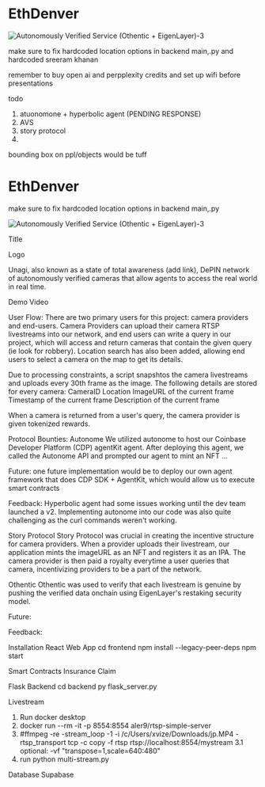 # EthDenver


![Autonomously Verified Service (Othentic + EigenLayer)-3](https://github.com/user-attachments/assets/14603b79-e95f-4c67-b6c5-bc9609e9d557)


make sure to fix hardcoded location options in backend main,.py and hardcoded sreeram khanan


remember to buy open ai and perpplexity credits and set up wifi before presentations



todo
1) atuonomone + hyperbolic agent (PENDING RESPONSE)
2) AVS
3) story protocol
4) 


bounding box on ppl/objects would be tuff




# EthDenver


make sure to fix hardcoded location options in backend main,.py


![Autonomously Verified Service (Othentic + EigenLayer)-3](https://github.com/user-attachments/assets/14603b79-e95f-4c67-b6c5-bc9609e9d557)


Title

Logo

Unagi, also known as a state of total awareness (add link), DePIN network of autonomously verified cameras that allow agents to access the real world in real time.

Demo Video

User Flow: There are two primary users for this project: camera providers and end-users. Camera Providers can upload their camera RTSP livestreams into our network, and end users can write a query in our project, which will access and return cameras that contain the given query (ie look for robbery). Location search has also been added, allowing end users to select a camera on the map to get its details.

Due to processing constraints, a script snapshtos the camera livestreams and uploads every 30th frame as the image. The following details are stored for every camera:
CameraID
Location
ImageURL of the current frame
Timestamp of the current frame
Description of the current frame

When a camera is returned from a user's query, the camera provider is given tokenized rewards.

Protocol Bounties:
Autonome
We utilized autonome to host our Coinbase Developer Platform (CDP) agentKit agent. After deploying this agent, we called the Autonome API and prompted our agent to mint an NFT ...

Future: one future implementation would be to deploy our own agent framework that does CDP SDK + AgentKit, which would allow us to execute smart contracts

Feedback: Hyperbolic agent had some issues working until the dev team launched a v2. Implementing autonome into our code was also quite challenging as the curl commands weren't working.

Story Protocol
Story Protocol was crucial in creating the incentive structure for camera providers. When a provider uploads their livestream, our application mints the imageURL as an NFT and registers it as an IPA. The camera provider is then paid a royalty everytime a user queries that camera, incentivizing providers to be a part of the network.

Othentic
Othentic was used to verify that each livestream is genuine by pushing the verified data onchain using EigenLayer's restaking security model.

Future:

Feedback:


Installation
React Web App
cd frontend
npm install --legacy-peer-deps
npm start

Smart Contracts
Insurance Claim

Flask Backend
cd backend
py flask_server.py

Livestream
1. Run docker desktop
2. docker run --rm -it -p 8554:8554 aler9/rtsp-simple-server
3. #ffmpeg -re -stream_loop -1 -i /c/Users/xvize/Downloads/jp.MP4 -rtsp_transport tcp -c copy -f rtsp rtsp://localhost:8554/mystream
3.1 optional: -vf "transpose=1,scale=640:480"
4. run python multi-stream.py

Database
Supabase
